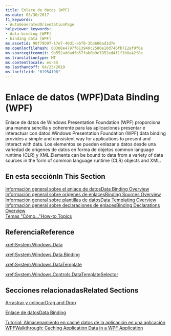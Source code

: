 ```yaml
---
title: Enlace de datos (WPF)
ms.date: 03/30/2017
f1_keywords:
- AutoGeneratedOrientationPage
helpviewer_keywords:
- data binding [WPF]
- binding data [WPF]
ms.assetid: 90f79b97-17e7-40d1-abf0-3ba600ad1d7e
ms.openlocfilehash: 60308e4797f613940c2580e10d746fb712af9f6e
ms.sourcegitcommit: 9b552addadfb57fab0b9e7852ed4f1f1b8a42f8e
ms.translationtype: MT
ms.contentlocale: es-ES
ms.lasthandoff: 04/23/2019
ms.locfileid: "61954198"
---
```

# <a name="data-binding-wpf"></a><span data-ttu-id="95947-102">Enlace de datos (WPF)</span><span class="sxs-lookup"><span data-stu-id="95947-102">Data Binding (WPF)</span></span>
<span data-ttu-id="95947-103">Enlace de datos de Windows Presentation Foundation (WPF) proporciona una manera sencilla y coherente para las aplicaciones presentar e interactuar con datos.</span><span class="sxs-lookup"><span data-stu-id="95947-103">Windows Presentation Foundation (WPF) data binding provides a simple and consistent way for applications to present and interact with data.</span></span> <span data-ttu-id="95947-104">Los elementos se pueden enlazar a datos desde una variedad de orígenes de datos en forma de objetos common language runtime (CLR) y XML.</span><span class="sxs-lookup"><span data-stu-id="95947-104">Elements can be bound to data from a variety of data sources in the form of common language runtime (CLR) objects and XML.</span></span>  
  
## <a name="in-this-section"></a><span data-ttu-id="95947-105">En esta sección</span><span class="sxs-lookup"><span data-stu-id="95947-105">In This Section</span></span>  
 [<span data-ttu-id="95947-106">Información general sobre el enlace de datos</span><span class="sxs-lookup"><span data-stu-id="95947-106">Data Binding Overview</span></span>](data-binding-overview.md)  
 [<span data-ttu-id="95947-107">Información general sobre orígenes de enlaces</span><span class="sxs-lookup"><span data-stu-id="95947-107">Binding Sources Overview</span></span>](binding-sources-overview.md)  
 [<span data-ttu-id="95947-108">Información general sobre plantillas de datos</span><span class="sxs-lookup"><span data-stu-id="95947-108">Data Templating Overview</span></span>](data-templating-overview.md)  
 [<span data-ttu-id="95947-109">Información general sobre declaraciones de enlaces</span><span class="sxs-lookup"><span data-stu-id="95947-109">Binding Declarations Overview</span></span>](binding-declarations-overview.md)  
 [<span data-ttu-id="95947-110">Temas "Cómo..."</span><span class="sxs-lookup"><span data-stu-id="95947-110">How-to Topics</span></span>](data-binding-how-to-topics.md)  
  
## <a name="reference"></a><span data-ttu-id="95947-111">Referencia</span><span class="sxs-lookup"><span data-stu-id="95947-111">Reference</span></span>  
 <xref:System.Windows.Data>  
  
 <xref:System.Windows.Data.Binding>  
  
 <xref:System.Windows.DataTemplate>  
  
 <xref:System.Windows.Controls.DataTemplateSelector>  
  
## <a name="related-sections"></a><span data-ttu-id="95947-112">Secciones relacionadas</span><span class="sxs-lookup"><span data-stu-id="95947-112">Related Sections</span></span>  
 [<span data-ttu-id="95947-113">Arrastrar y colocar</span><span class="sxs-lookup"><span data-stu-id="95947-113">Drag and Drop</span></span>](../advanced/drag-and-drop.md)  
  
 [<span data-ttu-id="95947-114">Enlace de datos</span><span class="sxs-lookup"><span data-stu-id="95947-114">Data Binding</span></span>](../advanced/optimizing-performance-data-binding.md)  
  
 [<span data-ttu-id="95947-115">Tutorial: Almacenamiento en caché datos de la aplicación en una aplicación WPF</span><span class="sxs-lookup"><span data-stu-id="95947-115">Walkthrough: Caching Application Data in a WPF Application</span></span>](../advanced/walkthrough-caching-application-data-in-a-wpf-application.md)
